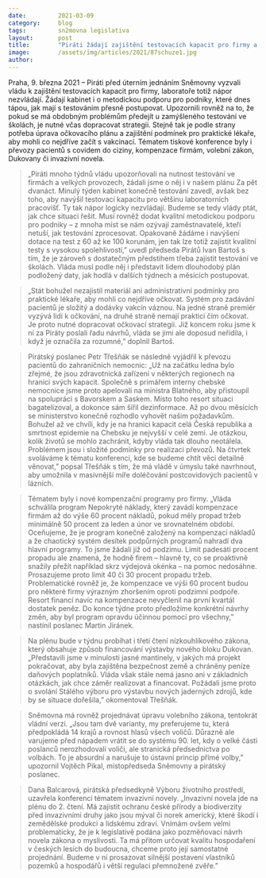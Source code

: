 ```yaml
---
date:         2021-03-09
category:     blog
tags:         sn2movna legislativa
layout:       post
title:        "Piráti žádají zajištění testovacích kapacit pro firmy a jasný návod, jak mají podniky postupovat. Navrhují i úpravy v očkovací strategii či kompenzacích"
image:        /assets/img/articles/2021/87schuze1.jpg
author:       
---
```

 

Praha, 9. března 2021 – Piráti před úterním jednáním Sněmovny vyzvali vládu k zajištění testovacích kapacit pro firmy, laboratoře totiž nápor nezvládají. Žádají kabinet i o metodickou podporu pro podniky, které dnes tápou, jak mají s testováním přesně postupovat. Upozornili rovněž na to, že pokud se má obdobným problémům předejít u zamýšleného testování ve školách, je nutné včas dopracovat strategii. Stejně tak je podle strany potřeba úprava očkovacího plánu a zajištění podmínek pro praktické lékaře, aby mohli co nejdříve začít s vakcinací. Tématem tiskové konference byly i převozy pacientů s covidem do ciziny, kompenzace firmám, volební zákon, Dukovany či invazivní novela. 

 

> „Piráti mnoho týdnů vládu upozorňovali na nutnost testování ve firmách a velkých provozech, žádali jsme o něj i v našem plánu Za pět dvanáct. Minulý týden kabinet konečně testování zavedl, avšak bez toho, aby navýšil testovací kapacitu pro většinu laboratorních pracovišť. Ty tak nápor logicky nezvládají. Budeme se tedy vlády ptát, jak chce situaci řešit. Musí rovněž dodat kvalitní metodickou podporu pro podniky – z mnoha míst se nám ozývají zaměstnavatelé, kteří netuší, jak testování zprocesovat. Opakovaně žádáme i navýšení dotace na test z 60 až ke 100 korunám, jen tak lze totiž zajistit kvalitní testy s vysokou spolehlivostí,” uvedl předseda Pirátů Ivan Bartoš s tím, že je zároveň s dostatečným předstihem třeba zajistit testování ve školách. Vláda musí podle něj i představit lidem dlouhodobý plán podložený daty, jak hodlá v dalších týdnech a měsících postupovat. 

 

> „Stát bohužel nezajistil materiál ani administrativní podmínky pro praktické lékaře, aby mohli co nejdříve očkovat. Systém pro zadávání pacientů je složitý a dodávky vakcín váznou. Na jedné straně premiér vyzývá lidi k očkování, na druhé straně nemají praktici čím očkovat. Je proto nutné dopracovat očkovací strategii. Již koncem roku jsme k ní za Piráty poslali řadu návrhů, vláda se jimi ale doposud neřídila, i když je označila za rozumné,” doplnil Bartoš.

 

> Pirátský poslanec Petr Třešňák se následně vyjádřil k převozu pacientů do zahraničních nemocnic: „Už na začátku ledna bylo zřejmé, že jsou zdravotnická zařízení v některých regionech na hranici svých kapacit. Společně s primářem interny chebské nemocnice jsme proto apelovali na ministra Blatného, aby přistoupil na spolupráci s Bavorskem a Saskem. Místo toho resort situaci bagatelizoval, a dokonce sám šířil dezinformace. Až po dvou měsících se ministerstvo konečně rozhodlo vyhovět našim požadavkům. Bohužel až ve chvíli, kdy je na hranici kapacit celá Česká republika a smrtnost epidemie na Chebsku je nejvyšší v celé zemi. Je otázkou, kolik životů se mohlo zachránit, kdyby vláda tak dlouho neotálela. Problémem jsou i složité podmínky pro realizaci převozů. Na čtvrtek svoláváme k tématu konferenci, kde se budeme chtít věci detailně věnovat,” popsal Třešňák s tím, že má vládě v úmyslu také navrhnout, aby umožnila v masivnější míře doléčování postcovidových pacientů v lázních.

 

> Tématem byly i nové kompenzační programy pro firmy. „Vláda schválila program Nepokryté náklady, který zavádí kompenzace firmám až do výše 60 procent nákladů, pokud měly propad tržeb minimálně 50 procent za leden a únor ve srovnatelném období. Oceňujeme, že je program konečně založený na kompenzaci nákladů a že chaotický systém desítek podpůrných programů nahradí dva hlavní programy. To jsme žádali již od podzimu. Limit padesáti procent propadu ale znamená, že hodně firem – hlavně ty, co se proaktivně snažily přežít například skrz výdejová okénka – na pomoc nedosáhne. Prosazujeme proto limit 40 či 30 procent propadu tržeb. Problematické rovněž je, že kompenzace ve výši 60 procent budou pro některé firmy výrazným zhoršením oproti podzimní podpoře. Resort financí navíc na kompenzace nevyčlenil na první kvartál dostatek peněz. Do konce týdne proto předložíme konkrétní návrhy změn, aby byl program opravdu účinnou pomocí pro všechny,” nastínil poslanec Martin Jiránek.

 

> Na plénu bude v týdnu probíhat i třetí čtení nízkouhlíkového zákona, který obsahuje způsob financování výstavby nového bloku Dukovan. „Představili jsme v minulosti jasné mantinely, v jakých má projekt pokračovat, aby byla zajištěna bezpečnost země a chráněny peníze daňových poplatníků. Vláda však stále nemá jasno ani v základních otázkách, jak chce záměr realizovat a financovat. Požádali jsme proto o svolání Stálého výboru pro výstavbu nových jaderných zdrojů, kde by se situace dořešila,” okomentoval Třešňák. 

 

> Sněmovna má rovněž projednávat úpravu volebního zákona, tentokrát vládní verzi. „Jsou tam dvě varianty, my preferujeme tu, která předpokládá 14 krajů a rovnost hlasů všech voličů. Důrazně ale varujeme před nápadem vrátit se do systému 90. let, kdy o velké části poslanců nerozhodovali voliči, ale stranická předsednictva po volbách. To je absurdní a narušuje to ústavní princip přímé volby,” upozornil Vojtěch Pikal, místopředseda Sněmovny a pirátský poslanec. 

 

> Dana Balcarová, pirátská předsedkyně Výboru životního prostředí, uzavřela konferenci tématem invazivní novely. „Invazivní novela jde na plénu do 2. čtení. Má zajistit ochranu české přírody a biodiverzity před invazivními druhy jako jsou mýval či norek americký, které škodí i zemědělské produkci a lidskému zdraví. Vnímám ovšem velmi problematicky, že je k legislativě podána jako pozměňovací návrh novela zákona o myslivosti. Ta má přitom určovat kvalitu hospodaření v českých lesích do budoucna, chceme proto její samostatné projednání. Budeme v ní prosazovat silnější postavení vlastníků pozemků a hospodářů i větší regulaci přemnožené zvěře.”

